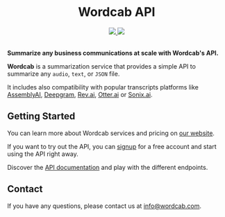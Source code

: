 <h1 align="center">Wordcab API</h1>

<div align="center">
	<a href="https://join.slack.com/t/wordcabcommunity/shared_invite/zt-1n0jo2mxj-47rYqGquR1BeyQwYrkf~kg" target="_blank">
		<img src="https://img.shields.io/badge/JOIN US ON SLACK-4A154B?style=for-the-badge&logo=slack&logoColor=white" />
	</a>
	<a href="https://linkedin.com/company/wordcab" target="_blank">
		<img src="https://img.shields.io/badge/LinkedIn-0077B5?style=for-the-badge&logo=linkedin&logoColor=white" />
	</a>
</div>

<br />

**Summarize any business communications at scale with Wordcab's API.** 

**Wordcab** is a summarization service that provides a simple API to summarize any `audio`, `text`, or `JSON` file.  

It includes also compatibility with popular transcripts platforms like [AssemblyAI](https://www.assemblyai.com/), 
[Deepgram](https://deepgram.com/), [Rev.ai](https://www.rev.ai/), [Otter.ai](https://otter.ai/) or 
[Sonix.ai](https://sonix.ai/).

## Getting Started

You can learn more about Wordcab services and pricing on [our website](https://wordcab.com/).

If you want to try out the API, you can [signup](https://wordcab.com/signup/) for a free account and start using the API
right away.

Discover the [API documentation](https://docs.wordcab.com/reference/getting-started-with-your-api) and play with the 
different endpoints.

## Contact

If you have any questions, please contact us at [info@wordcab.com](mailto:info@wordcab.com).

